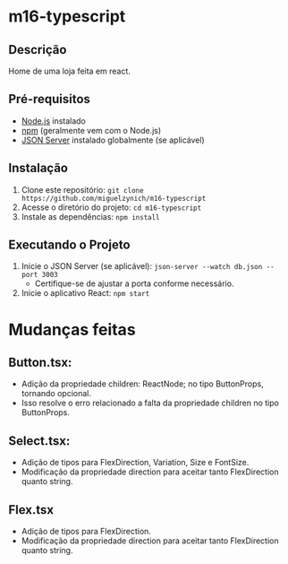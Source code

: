 # m16-typescript
## Descrição
Home de uma loja feita em react.

## Pré-requisitos
- [Node.js](https://nodejs.org/) instalado
- [npm](https://www.npmjs.com/) (geralmente vem com o Node.js)
- [JSON Server](https://github.com/typicode/json-server) instalado globalmente (se aplicável)

## Instalação
1. Clone este repositório: `git clone https://github.com/miguelzynich/m16-typescript`
2. Acesse o diretório do projeto: `cd m16-typescript`
3. Instale as dependências: `npm install`

## Executando o Projeto
1. Inicie o JSON Server (se aplicável): `json-server --watch db.json --port 3003` 
   - Certifique-se de ajustar a porta conforme necessário.
2. Inicie o aplicativo React: `npm start`

# Mudanças feitas

## Button.tsx:

- Adição da propriedade children: ReactNode; no tipo ButtonProps, tornando opcional.
- Isso resolve o erro relacionado a falta da propriedade children no tipo ButtonProps.

## Select.tsx:

- Adição de tipos para FlexDirection, Variation, Size e FontSize.
- Modificação da propriedade direction para aceitar tanto FlexDirection quanto string.

## Flex.tsx

- Adição de tipos para FlexDirection.
- Modificação da propriedade direction para aceitar tanto FlexDirection quanto string.